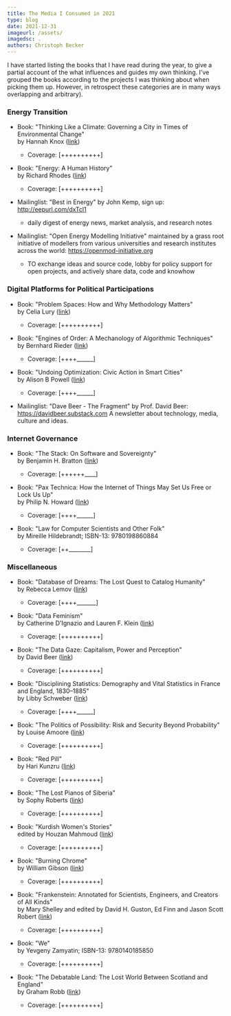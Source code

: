```yaml
---
title: The Media I Consumed in 2021
type: blog
date: 2021-12-31
imageurl: /assets/
imagedsc: .
authors: Christoph Becker
---
```


I have started listing the books that I have read during the year, to give a partial account of the what influences and guides my own thinking. I’ve grouped the books according to the projects I was thinking about when picking them up. However, in retrospect these categories are in many ways overlapping and arbitrary).


### **Energy Transition**

* Book: "Thinking Like a Climate: Governing a City in Times of Environmental Change"<br/>
    by Hannah Knox ([link](https://www.dukeupress.edu/thinking-like-a-climate))
    * Coverage: [++++++++++]

* Book: "Energy: A Human History"<br/>
    by Richard Rhodes ([link](https://www.simonandschuster.co.uk/books/Energy/Richard-Rhodes/9781501105364))
    * Coverage: [++++++++++]

* Mailinglist: "Best in Energy"
    by John Kemp, sign up: http://eepurl.com/dxTcl1
    * daily digest of energy news, market analysis, and research notes

* Mailinglist: "Open Energy Modelling Initiative"
    maintained by a grass root initiative of modellers from various universities and research institutes across the world: https://openmod-initiative.org
    * TO exchange ideas and source code, lobby for policy support for open projects, and actively share data, code and knowhow


### **Digital Platforms for Political Participations**

* Book: "Problem Spaces: How and Why Methodology Matters"<br/>
    by Celia Lury ([link](https://www.politybooks.com/bookdetail?book_slug=problem-spaces-how-and-why-methodology-matters--9781509507931))
    * Coverage: [++++++++++]

* Book: "Engines of Order: A Mechanology of Algorithmic Techniques"<br/>
    by Bernhard Rieder ([link](https://www.aup.nl/en/book/9789462986190/engines-of-order))
    * Coverage: [++++\_\_\_\_\_\_]

* Book: "Undoing Optimization: Civic Action in Smart Cities"<br/>
    by Alison B Powell ([link](https://yalebooks.yale.edu/book/9780300223804/undoing-optimization/))
    * Coverage: [++++\_\_\_\_\_\_]

* Mailinglist: "Dave Beer - The Fragment"
    by Prof. David Beer: https://davidbeer.substack.com
    A newsletter about technology, media, culture and ideas.

### **Internet Governance**

* Book: "The Stack: On Software and Sovereignty"<br/>
    by Benjamin H. Bratton ([link](https://mitpress.mit.edu/books/stack))
    * Coverage: [++++++\_\_\_\_]

* Book: "Pax Technica: How the Internet of Things May Set Us Free or Lock Us Up"<br/>
    by Philip N. Howard ([link](https://yalebooks.yale.edu/book/9780300199475/pax-technica/))
    * Coverage: [++++\_\_\_\_\_\_]


* Book: "Law for Computer Scientists and Other Folk"<br/>
    by Mireille Hildebrandt; ISBN-13: 9780198860884
    * Coverage: [++\_\_\_\_\_\_\_\_]

### **Miscellaneous**

* Book: "Database of Dreams: The Lost Quest to Catalog Humanity"<br/>
    by Rebecca Lemov ([link](https://yalebooks.yale.edu/book/9780300209525/database-dreams/))
    * Coverage: [++++\_\_\_\_\_\_\_]

* Book: "Data Feminism"<br/>
    by Catherine D'Ignazio and Lauren F. Klein ([link](https://mitpress.mit.edu/books/data-feminism))
    * Coverage: [++++++++++]

* Book: "The Data Gaze: Capitalism, Power and Perception"<br/>
    by David Beer ([link](https://uk.sagepub.com/en-gb/eur/the-data-gaze/book257707))
    * Coverage: [++++++++++]

* Book: "Disciplining Statistics: Demography and Vital Statistics in France and England, 1830–1885"<br/>
    by Libby Schweber ([link](https://read.dukeupress.edu/books/book/2111/Disciplining-StatisticsDemography-and-Vital))
    * Coverage: [++++\_\_\_\_\_\_]

* Book: "The Politics of Possibility: Risk and Security Beyond Probability"<br/>
    by Louise Amoore ([link](https://www.dukeupress.edu/the-politics-of-possibility))
    * Coverage: [++++++++++]

* Book: "Red Pill"<br/>
    by Hari Kunzru ([link](https://www.simonandschuster.co.uk/books/Red-Pill/Hari-Kunzru/9781471194504))
    * Coverage: [++++++++++]

* Book: "The Lost Pianos of Siberia"<br/>
    by Sophy Roberts ([link](https://www.penguin.co.uk/books/111/1114033/the-lost-pianos-of-siberia/9781784162849.html))
    * Coverage: [++++++++++]

* Book: "Kurdish Women's Stories"<br/>
    edited by Houzan Mahmoud ([link](https://www.plutobooks.com/9780745341132/kurdish-womens-stories/))
    * Coverage: [++++++++++]

* Book: "Burning Chrome"<br/>
    by William Gibson ([link](https://www.orionbooks.co.uk/titles/william-gibson/burning-chrome/9781473217454/))
    * Coverage: [++++++++++]

* Book: "Frankenstein: Annotated for Scientists, Engineers, and Creators of All Kinds"<br/>
    by Mary Shelley and edited by David H. Guston, Ed Finn and Jason Scott Robert ([link](https://mitpress.mit.edu/books/frankenstein))
    * Coverage: [++++++++++]

* Book: "We"<br/>
    by Yevgeny Zamyatin; ISBN-13: 9780140185850
    * Coverage: [++++++++++]

* Book: "The Debatable Land: The Lost World Between Scotland and England"<br/>
    by Graham Robb ([link](https://www.panmacmillan.com/authors/graham-robb/the-debatable-land/9781509804719))
    * Coverage: [++++++++++]
